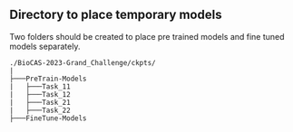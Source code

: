 ## Directory to place temporary models
Two folders should be created to place pre trained models and fine tuned models separately.
```
./BioCAS-2023-Grand_Challenge/ckpts/
|
├───PreTrain-Models
|   ├───Task_11
|   ├───Task_12
|   ├───Task_21
|   ├───Task_22
├───FineTune-Models
```

